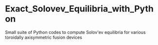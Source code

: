 # Exact_Solovev_Equilibria_with_Python
Small suite of Python codes to compute Solov'ev equilibria for various toroidally axisymmetric fusion devices

